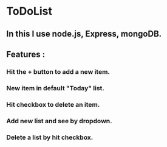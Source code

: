 # ToDoList

## In this I use node.js, Express, mongoDB.

## Features :

### Hit the + button to add a new item.

### New item in default "Today" list.

### Hit checkbox to delete an item.

### Add new list and see by dropdown.

### Delete a list by hit checkbox.